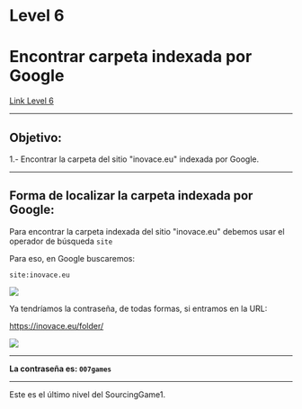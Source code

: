 # Level 6
# Encontrar carpeta indexada por Google
[Link Level 6](https://sourcing.games/game-1/game-1-ku7xa/)

---

## Objetivo:

1.- Encontrar la carpeta del sitio "inovace.eu" indexada por Google.

---

## Forma de localizar la carpeta indexada por Google:

Para encontrar la carpeta indexada del sitio "inovace.eu" debemos usar el operador de búsqueda ```site```

Para eso, en Google buscaremos:

```site:inovace.eu```


![](images/Level06/2025-05-17-23-12-26.png)

Ya tendríamos la contraseña, de todas formas, si entramos en la URL:

https://inovace.eu/folder/

![](images/Level06/2025-05-17-23-13-53.png)

---

**La contraseña es: ```007games```**

---

Este es el último nivel del SourcingGame1.
